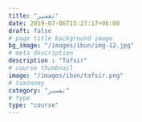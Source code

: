 ```yaml
---
title: "تفسير"
date: 2019-07-06T15:27:17+06:00
draft: false
# page title background image
bg_image: "/images/ibun/img-12.jpg"
# meta description
description : "Tafsir"
# course thumbnail
image: "/images/ibun/tafsir.png"
# taxonomy
category: "تفسير"
# type
type: "course"
---
```

